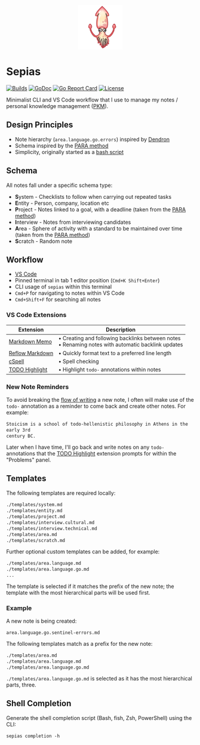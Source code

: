 <p align="center">
  <img src="./assets/skype-squid-emoji.png" alt="Squid Emoji" width="120px">
</p>

# Sepias

[![Builds](https://img.shields.io/github/checks-status/revett/sepias/main?label=build&style=flat-square)](https://github.com/revett/sepias/actions?query=branch%3Amain)
[![GoDoc](https://img.shields.io/badge/go-documentation-blue.svg?style=flat-square)](https://pkg.go.dev/github.com/revett/sepias)
[![Go Report Card](https://goreportcard.com/badge/github.com/revett/sepias?style=flat-square)](https://goreportcard.com/report/github.com/revett/sepias)
[![License](https://img.shields.io/badge/license-mit-blue.svg?style=flat-square)](https://github.com/revett/sepias/blob/main/LICENSE)

Minimalist CLI and VS Code workflow that I use to manage my notes / personal
knowledge management
([PKM](https://en.wikipedia.org/wiki/Personal_knowledge_management)).

## Design Principles

- Note hierarchy (`area.language.go.errors`) inspired by
  [Dendron](https://wiki.dendron.so)
- Schema inspired by the [PARA method](https://fortelabs.co/blog/para)
- Simplicity, originally started as a
  [bash script](https://github.com/revett/sepias/commit/ef85ce9d70593c8b3dfb8e1c2aab56300bbee959)

## Schema

All notes fall under a specific schema type:

- **S**ystem - Checklists to follow when carrying out repeated tasks
- **E**ntity - Person, company, location etc
- **P**roject - Notes linked to a goal, with a deadline (taken from the
  [PARA method](https://fortelabs.co/blog/para))
- **I**nterview - Notes from interviewing candidates
- **A**rea - Sphere of activity with a standard to be maintained over time
  (taken from the [PARA method](https://fortelabs.co/blog/para))
- **S**cratch - Random note

## Workflow

- [VS Code](https://code.visualstudio.com/)
- Pinned terminal in tab 1 editor position (`Cmd+K Shift+Enter`)
- CLI usage of `sepias` within this terminal
- `Cmd+P` for navigating to notes within VS Code
- `Cmd+Shift+F` for searching all notes

### VS Code Extensions

| Extension                                                            | Description                                                                                           |
| -------------------------------------------------------------------- | ----------------------------------------------------------------------------------------------------- |
| [Markdown Memo](https://github.com/svsool/memo)                      | • Creating and following backlinks between notes <br>• Renaming notes with automatic backlink updates |
| [Reflow Markdown](https://github.com/marvhen/reflowmarkdown)         | • Quickly format text to a preferred line length                                                      |
| [cSpell](https://github.com/streetsidesoftware/vscode-spell-checker) | • Spell checking                                                                                      |
| [TODO Highlight](https://github.com/wayou/vscode-todo-highlight)     | • Highlight `todo-` annotations within notes                                                          |

### New Note Reminders

To avoid breaking the
[flow of writing](<https://en.wikipedia.org/wiki/Flow_(psychology)>) a new note, I
often will make use of the `todo-` annotation as a reminder to come back and
create other notes. For example:

```
Stoicism is a school of todo-hellenistic philosophy in Athens in the early 3rd
century BC.
```

Later when I have time, I'll go back and write notes on any `todo-` annotations
that the [TODO Highlight](https://github.com/wayou/vscode-todo-highlight)
extension prompts for within the "Problems" panel.

## Templates

The following templates are required locally:

```
./templates/system.md
./templates/entity.md
./templates/project.md
./templates/interview.cultural.md
./templates/interview.technical.md
./templates/area.md
./templates/scratch.md
```

Further optional custom templates can be added, for example:

```
./templates/area.language.md
./templates/area.language.go.md
...
```

The template is selected if it matches the prefix of the new note; the template
with the most hierarchical parts will be used first.

### Example

A new note is being created:

```
area.language.go.sentinel-errors.md
```

The following templates match as a prefix for the new note:

```
./templates/area.md
./templates/area.language.md
./templates/area.language.go.md
```

`./templates/area.language.go.md` is selected as it has the most hierarchical
parts, three.

## Shell Completion

Generate the shell completion script (Bash, fish, Zsh, PowerShell) using the
CLI:

```
sepias completion -h
```
